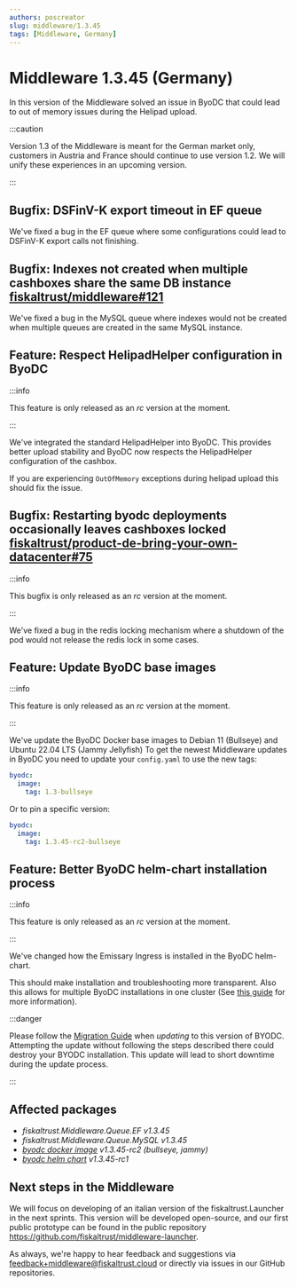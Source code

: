 ```yaml
---
authors: poscreator
slug: middleware/1.3.45
tags: [Middleware, Germany]
---
```


# Middleware 1.3.45 (Germany)
In this version of the Middleware solved an issue in ByoDC that could lead to out of memory issues during the Helipad upload.
<!--truncate-->

:::caution

Version 1.3 of the Middleware is meant for the German market only, customers in Austria and France should continue to use version 1.2. We will unify these experiences in an upcoming version.

:::

## Bugfix: DSFinV-K export timeout in EF queue

We've fixed a bug in the EF queue where some configurations could lead to DSFinV-K export calls not finishing.

## Bugfix: Indexes not created when multiple cashboxes share the same DB instance [fiskaltrust/middleware#121](https://github.com/fiskaltrust/middleware/issues/121)

We've fixed a bug in the MySQL queue where indexes would not be created when multiple queues are created in the same MySQL instance.

## Feature: Respect HelipadHelper configuration in ByoDC

:::info

This feature is only released as an *rc* version at the moment.

:::

We've integrated the standard HelipadHelper into ByoDC. This provides better upload stability and ByoDC now respects the HelipadHelper configuration of the cashbox.

If you are experiencing `OutOfMemory` exceptions during helipad upload this should fix the issue.


## Bugfix: Restarting byodc deployments occasionally leaves cashboxes locked [fiskaltrust/product-de-bring-your-own-datacenter#75](https://github.com/fiskaltrust/product-de-bring-your-own-datacenter/issues/75)

:::info

This bugfix is only released as an *rc* version at the moment.

:::

We've fixed a bug in the redis locking mechanism where a shutdown of the pod would not release the redis lock in some cases.

## Feature: Update ByoDC base images

:::info

This feature is only released as an *rc* version at the moment.

:::

We've update the ByoDC Docker base images to Debian 11 (Bullseye) and Ubuntu 22.04 LTS (Jammy Jellyfish)
To get the newest Middleware updates in ByoDC you need to update your `config.yaml` to use the new tags:

```yaml
byodc:
  image:
    tag: 1.3-bullseye
```

Or to pin a specific version:

```yaml
byodc:
  image:
    tag: 1.3.45-rc2-bullseye
```

## Feature: Better ByoDC helm-chart installation process

:::info

This feature is only released as an *rc* version at the moment.

:::

We've changed how the Emissary Ingress is installed in the ByoDC helm-chart.

This should make installation and troubleshooting more transparent. Also this allows for multiple ByoDC installations in one cluster (See [this guide](https://github.com/fiskaltrust/product-de-bring-your-own-datacenter/blob/master/how-to-multiple-installations.md) for more information).

:::danger

Please follow the [Migration Guide](https://github.com/fiskaltrust/helm-charts/blob/master/bring-your-own-datacenter/MIGRATION.md#v1345) when *updating* to this version of BYODC. 
Attempting the update without following the steps described there could destroy your BYODC installation.
This update will lead to short downtime during the update process.

:::

## Affected packages
- _fiskaltrust.Middleware.Queue.EF v1.3.45_
- _fiskaltrust.Middleware.Queue.MySQL v1.3.45_
- _[byodc docker image](https://github.com/fiskaltrust/product-de-bring-your-own-datacenter/pkgs/container/byodc) v1.3.45-rc2 (bullseye, jammy)_
- _[byodc helm chart](https://github.com/fiskaltrust/helm-charts/tree/master/bring-your-own-datacenter) v1.3.45-rc1_

## Next steps in the Middleware
We will focus on developing of an italian version of the fiskaltrust.Launcher in the next sprints.
This version will be developed open-source, and our first public prototype can be found in the public repository https://github.com/fiskaltrust/middleware-launcher.

As always, we're happy to hear feedback and suggestions via [feedback+middleware@fiskaltrust.cloud](mailto:feedback+middleware@fiskaltrust.cloud) or directly via issues in our GitHub repositories.




